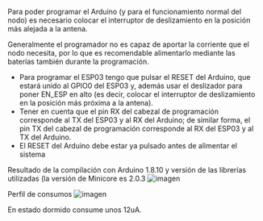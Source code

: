Para poder programar el Arduino (y para el funcionamiento normal del nodo) es necesario colocar el interruptor de deslizamiento en la posición más alejada a la antena.

Generalmente el programador no es capaz de aportar la corriente que el nodo necesita, por lo que es recomendable alimentarlo mediante las baterías también durante la programación.
- Para programar el ESP03 tengo que pulsar el RESET del Arduino, que estará unido al GPIO0 del ESP03 y, además usar el deslizador para poner EN_ESP en alto (es decir, colocar el interruptor de deslizamiento en la posición más próxima a la antena).
- Tener en cuenta que el pin RX del cabezal de programación corresponde al TX del ESP03 y al RX del Arduino; de similar forma, el pin TX del cabezal de programación corresponde al RX del ESP03 y al TX del Arduino. 
- El RESET del Arduino debe estar ya pulsado antes de alimentar el sistema

Resultado de la compilación con Arduino 1.8.10 y versión de las librerías utilizadas (la versión de Minicore es 2.0.3
![imagen](https://user-images.githubusercontent.com/52624907/134652531-3c782e80-79ed-4b29-9e56-d59d169ad6dc.png)

Perfil de consumos
![imagen](https://user-images.githubusercontent.com/52624907/134661465-e4668836-8e76-4cf8-9a08-4740f311c621.png)



En estado dormido consume unos 12uA.
